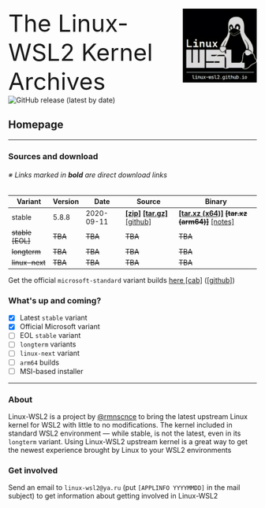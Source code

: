 <img src="images/image.png" width="150" title="WSL Avatar" align="right" /><font size="7">The Linux-WSL2 Kernel Archives</font>
<br>
<img href="https://github.com/linux-wsl2/linux-stable/releases/download/v5.8.8/x64_linux-wsl2_5.8.8.tar.xz" alt="GitHub release (latest by date)" src="https://img.shields.io/github/v/release/linux-wsl2/linux-stable?style=plastic" width="100">
<h2>Homepage</h2>

---

### Sources and download 
###### ※ Links marked in **bold** are direct download links

 Variant | Version | Date | Source | Binary |
 --------|---------|------|--------|--------|
 stable | 5.8.8 | 2020-09-11 | **[[zip]](https://github.com/linux-wsl2/linux-stable/archive/v5.8.8.zip)** **[[tar.gz]](https://github.com/linux-wsl2/linux-stable/archive/v5.8.8.tar.gz)** [[github]](https://github.com/linux-wsl2/linux-stable/tree/linux-5.8.y) | **[[tar.xz (x64)]](https://github.com/linux-wsl2/linux-stable/releases/download/v5.8.8/x64_linux-wsl2_5.8.8.tar.xz)** ~~**[tar.xz (arm64)]**~~ [[notes]](https://github.com/linux-wsl2/linux-stable/releases/tag/v5.8.8)
 ~~stable [EOL]~~ | ~~TBA~~ | ~~TBA~~ | ~~TBA~~ | ~~TBA~~ 
 ~~longterm~~ | ~~TBA~~ | ~~TBA~~ | ~~TBA~~ | ~~TBA~~ 
 ~~linux-next~~ | ~~TBA~~ | ~~TBA~~ | ~~TBA~~ | ~~TBA~~ 

Get the official `microsoft-standard` variant builds [here [cab]](https://www.catalog.update.microsoft.com/Search.aspx?q=Windows%20Subsystem%20for%20Linux%20Update) ([[github]](https://github.com/microsoft/WSL2-Linux-Kernel))

### What's up and coming?
- [x] Latest `stable` variant
- [x] Official Microsoft variant
- [ ] EOL `stable` variant
- [ ] `longterm` variants
- [ ] `linux-next` variant
- [ ] `arm64` builds
- [ ] MSI-based installer

---
### About
Linux-WSL2 is a project by [@rmnscnce](https://www.github.com/rmnscnce) to bring the latest upstream Linux kernel for WSL2 with little to no modifications. The kernel included in standard WSL2 environment — while stable, is not the latest, even in its `longterm` variant. Using Linux-WSL2 upstream kernel is a great way to get the newest experience brought by Linux to your WSL2 environments

### Get involved
Send an email to `linux-wsl2@ya.ru` (put `[APPLINFO YYYYMMDD]` in the mail subject) to get information about getting involved in Linux-WSL2
